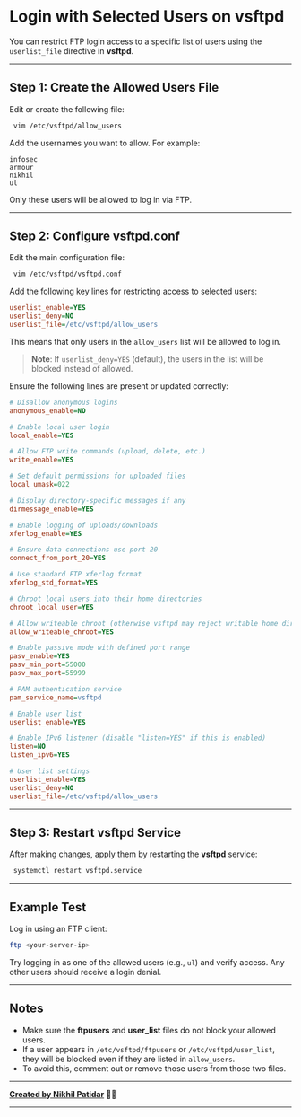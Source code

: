 
# Login with Selected Users on vsftpd

You can restrict FTP login access to a specific list of users using the `userlist_file` directive in **vsftpd**.

---

## Step 1: Create the Allowed Users File

Edit or create the following file:

```bash
 vim /etc/vsftpd/allow_users
```

Add the usernames you want to allow. For example:

```text
infosec
armour
nikhil
ul
```

Only these users will be allowed to log in via FTP.

---

## Step 2: Configure vsftpd.conf

Edit the main configuration file:

```bash
 vim /etc/vsftpd/vsftpd.conf
```

Add the following key lines for restricting access to selected users:

```ini
userlist_enable=YES
userlist_deny=NO
userlist_file=/etc/vsftpd/allow_users
```

This means that only users in the `allow_users` list will be allowed to log in.

> **Note**: If `userlist_deny=YES` (default), the users in the list will be blocked instead of allowed.

Ensure the following lines are present or updated correctly:

```ini
# Disallow anonymous logins
anonymous_enable=NO

# Enable local user login
local_enable=YES

# Allow FTP write commands (upload, delete, etc.)
write_enable=YES

# Set default permissions for uploaded files
local_umask=022

# Display directory-specific messages if any
dirmessage_enable=YES

# Enable logging of uploads/downloads
xferlog_enable=YES

# Ensure data connections use port 20
connect_from_port_20=YES

# Use standard FTP xferlog format
xferlog_std_format=YES

# Chroot local users into their home directories
chroot_local_user=YES

# Allow writeable chroot (otherwise vsftpd may reject writable home dirs)
allow_writeable_chroot=YES

# Enable passive mode with defined port range
pasv_enable=YES
pasv_min_port=55000
pasv_max_port=55999

# PAM authentication service
pam_service_name=vsftpd

# Enable user list
userlist_enable=YES

# Enable IPv6 listener (disable "listen=YES" if this is enabled)
listen=NO
listen_ipv6=YES

# User list settings
userlist_enable=YES
userlist_deny=NO
userlist_file=/etc/vsftpd/allow_users
```

---

## Step 3: Restart vsftpd Service

After making changes, apply them by restarting the **vsftpd** service:

```bash
 systemctl restart vsftpd.service
```

---

## Example Test

Log in using an FTP client:

```bash
ftp <your-server-ip>
```

Try logging in as one of the allowed users (e.g., `ul`) and verify access. Any other users should receive a login denial.

---

## Notes

- Make sure the **ftpusers** and **user_list** files do not block your allowed users.
- If a user appears in `/etc/vsftpd/ftpusers` or `/etc/vsftpd/user_list`, they will be blocked even if they are listed in `allow_users`.
- To avoid this, comment out or remove those users from those two files.

---

[**Created by Nikhil Patidar**](https://github.com/nikhilpatidar01?new_signup=true) 🚀✨

---
